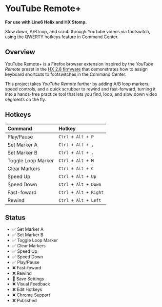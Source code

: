 # YouTube Remote+

**For use with Line6 Helix and HX Stomp.**

Slow down, A/B loop, and scrub through YouTube videos via footswitch, using the QWERTY hotkeys feature in Command Center.

## Overview

YouTube Remote+ is a Firefox browser extension inspired by the _YouTube Remote_ preset in the [HX 2.8 firmware](https://line6.com/support/page/kb/effects-controllers/helix/helixhx-280-release-notes-r913/) that demonstrates how to assign keyboard shortcuts to footswitches in the Command Center.

This project takes _YouTube Remote_ further by adding A/B loop markers, speed controls, and a quick scrubber to rewind and fast-forward, turning it into a hands-free practice tool that lets you find, loop, and slow down video segments on the fly.

## Hotkeys

| Command             | Hotkey               |
| :------------------ | :------------------- |
| Play/Pause          | `Ctrl + Alt + P`     |
| Set Marker A        | `Ctrl + Alt + ,`     |
| Set Marker B        | `Ctrl + Alt + .`     |
| Toggle Loop Marker  | `Ctrl + Alt + M`     |
| Clear Markers       | `Ctrl + Alt + C`     |
| Speed Up            | `Ctrl + Alt + Up`    |
| Speed Down          | `Ctrl + Alt + Down`  |
| Fast-foward         | `Ctrl + Alt + Right` |
| Rewind              | `Ctrl + Alt + Left`  |

## Status


- :white_check_mark: Set Marker A
- :white_check_mark: Set Marker B
- :white_check_mark: Toggle Loop Marker
- :white_check_mark: Clear Markers
- :white_check_mark: Speed Up
- :white_check_mark: Speed Down
- :white_check_mark: Play/Pause
- :x:                Fast-foward
- :x:                Rewind
- :construction:     Save Settings
- :x:                Visual Feedback
- :x:                Edit Hotkeys
- :x:                Chrome Support
- :x:                Published

